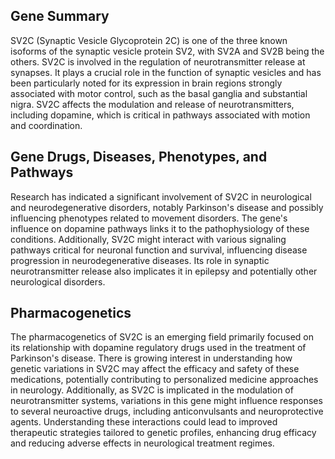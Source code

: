 ## Gene Summary
SV2C (Synaptic Vesicle Glycoprotein 2C) is one of the three known isoforms of the synaptic vesicle protein SV2, with SV2A and SV2B being the others. SV2C is involved in the regulation of neurotransmitter release at synapses. It plays a crucial role in the function of synaptic vesicles and has been particularly noted for its expression in brain regions strongly associated with motor control, such as the basal ganglia and substantial nigra. SV2C affects the modulation and release of neurotransmitters, including dopamine, which is critical in pathways associated with motion and coordination.

## Gene Drugs, Diseases, Phenotypes, and Pathways
Research has indicated a significant involvement of SV2C in neurological and neurodegenerative disorders, notably Parkinson's disease and possibly influencing phenotypes related to movement disorders. The gene's influence on dopamine pathways links it to the pathophysiology of these conditions. Additionally, SV2C might interact with various signaling pathways critical for neuronal function and survival, influencing disease progression in neurodegenerative diseases. Its role in synaptic neurotransmitter release also implicates it in epilepsy and potentially other neurological disorders.

## Pharmacogenetics
The pharmacogenetics of SV2C is an emerging field primarily focused on its relationship with dopamine regulatory drugs used in the treatment of Parkinson's disease. There is growing interest in understanding how genetic variations in SV2C may affect the efficacy and safety of these medications, potentially contributing to personalized medicine approaches in neurology. Additionally, as SV2C is implicated in the modulation of neurotransmitter systems, variations in this gene might influence responses to several neuroactive drugs, including anticonvulsants and neuroprotective agents. Understanding these interactions could lead to improved therapeutic strategies tailored to genetic profiles, enhancing drug efficacy and reducing adverse effects in neurological treatment regimes.